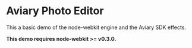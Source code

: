 # Aviary Photo Editor

This a basic demo of the node-webkit engine and the Aviary SDK effects.

**This demo requires node-webkit >= v0.3.0.**
